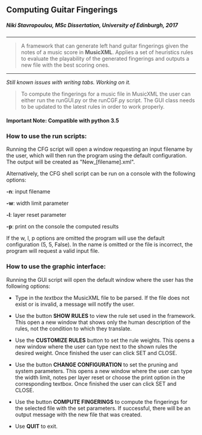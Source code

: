 ## Computing Guitar Fingerings
##### Niki Stavropoulou, MSc Dissertation, University of Edinburgh, 2017

---

>A framework that can generate left hand guitar fingerings given the notes of a music score in **MusicXML**. Applies a set
of heuristics rules to evaluate the playability of the generated fingerings and outputs a new file with the best scoring ones.

---

_Still known issues with writing tabs. Working on it._

> To compute the fingerings for a music file in MusicXML the user can either run the runGUI.py or the runCGF.py script. 
The GUI class needs to be updated to the latest rules in order to work properly.

#### Important Note: Compatible with python 3.5

### How to use the run scripts:

Running the CFG script will open a window requesting an input filename by the user, which will then run the program using the default configuration. The output will be created as "New_[filename].xml".

Alternatively, the CFG shell script can be run on a console with the following options:

**-n**: input filename

**-w**: width limit parameter

**-l**: layer reset parameter

**-p**: print on the console the computed results

If the w, l, p options are omitted the program will use the default configuration (5, 5, False). In the name is omitted or the file is incorrect, the program will request a valid input file.

### How to use the graphic interface:

Running the GUI script will open the default window where the user has the following options:

- Type in the *textbox* the MusicXML file to be parsed. 
If the file does not exist or is invalid, a message will notify the user.

- Use the button **SHOW RULES** to view the rule set used in the framework. 
This open a new window that shows only the human description of the rules, not the condition to which they translate.

- Use the **CUSTOMIZE RULES** button to set the rule weights. 
This opens a new window where the user can type next to the shown rules the desired weight.
Once finished the user can click SET and CLOSE.

- Use the button **CHANGE CONFIGURATION** to set the pruning and system parameters.
This opens a new window where the user can type the width limit, notes per layer reset or choose the print option in the corresponding textbox.
Once finished the user can click SET and CLOSE.

- Use the button **COMPUTE FINGERINGS** to compute the fingerings for the selected file with the set parameters. If successful, there will be an output message with the new file that was created.

- Use **QUIT** to exit.
